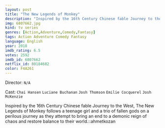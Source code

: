```yaml
---
layout: post
title: "The New Legends of Monkey"
description: "Inspired by the 16th Century Chinese fable Journey to the West, The New Legends of Monkey follows a teenage girl and a trio of fallen gods on a perilous journey as they attempt to bring an end to a demonic reign of chaos and restore balance to their world..."
img: 6807662.jpg
kind: tv series
genres: [Action,Adventure,Comedy,Fantasy]
tags: Action Adventure Comedy Fantasy 
language: English
year: 2018
imdb_rating: 6.5
votes: 2592
imdb_id: 6807662
netflix_id: 80184682
color: F4A261
---
```

Director: `N/A`  

Cast: `Chai Hansen` `Luciane Buchanan` `Josh Thomson` `Emilie Cocquerel` `Josh McKenzie` 

Inspired by the 16th Century Chinese fable Journey to the West, The New Legends of Monkey follows a teenage girl and a trio of fallen gods on a perilous journey as they attempt to bring an end to a demonic reign of chaos and restore balance to their world.::ahmetkozan